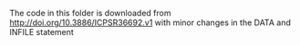 The code in this folder is downloaded from http://doi.org/10.3886/ICPSR36692.v1	with minor changes in the DATA and INFILE statement
